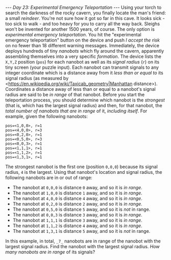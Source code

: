 *--- Day 23: Experimental Emergency Teleportation ---*
Using your torch to search the darkness of the rocky cavern, you finally locate the man's friend: a small _reindeer_.
You're not sure how it got so far in this cave.  It looks sick - too sick to walk - and too heavy for you to carry all the way back.  Sleighs won't be invented for another 1500 years, of course.
The only option is _experimental emergency teleportation_.
You hit the "experimental emergency teleportation" button on the device and push _I accept the risk_ on no fewer than 18 different warning messages. Immediately, the device deploys hundreds of tiny _nanobots_ which fly around the cavern, apparently assembling themselves into a very specific _formation_. The device lists the `X,Y,Z` position (`pos`) for each nanobot as well as its _signal radius_ (`r`) on its tiny screen (your puzzle input).
Each nanobot can transmit signals to any integer coordinate which is a distance away from it _less than or equal to_ its signal radius (as measured by <https://en.wikipedia.org/wiki/Taxicab_geometry|Manhattan distance>). Coordinates a distance away of less than or equal to a nanobot's signal radius are said to be _in range_ of that nanobot.
Before you start the teleportation process, you should determine which nanobot is the _strongest_ (that is, which has the largest signal radius) and then, for that nanobot, the _total number of nanobots that are in range_ of it, _including itself_.
For example, given the following nanobots:
```pos=<0,0,0>, r=4
pos=<1,0,0>, r=1
pos=<4,0,0>, r=3
pos=<0,2,0>, r=1
pos=<0,5,0>, r=3
pos=<0,0,3>, r=1
pos=<1,1,1>, r=1
pos=<1,1,2>, r=1
pos=<1,3,1>, r=1
```
The strongest nanobot is the first one (position `0,0,0`) because its signal radius, `4` is the largest. Using that nanobot's location and signal radius, the following nanobots are in or out of range:

- The nanobot at `0,0,0` is distance `0` away, and so it is _in range_.
- The nanobot at `1,0,0` is distance `1` away, and so it is _in range_.
- The nanobot at `4,0,0` is distance `4` away, and so it is _in range_.
- The nanobot at `0,2,0` is distance `2` away, and so it is _in range_.
- The nanobot at `0,5,0` is distance `5` away, and so it is _not_ in range.
- The nanobot at `0,0,3` is distance `3` away, and so it is _in range_.
- The nanobot at `1,1,1` is distance `3` away, and so it is _in range_.
- The nanobot at `1,1,2` is distance `4` away, and so it is _in range_.
- The nanobot at `1,3,1` is distance `5` away, and so it is _not_ in range.

In this example, in total, `_7_` nanobots are in range of the nanobot with the largest signal radius.
Find the nanobot with the largest signal radius.  _How many nanobots are in range_ of its signals?
